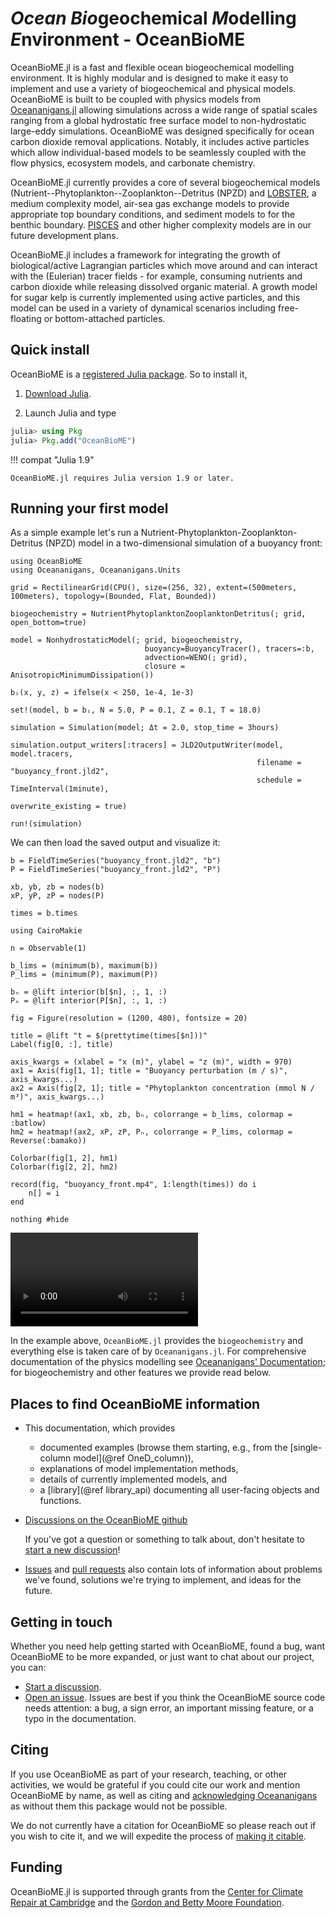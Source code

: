 # *Ocean* *Bio*geochemical *M*odelling *E*nvironment - OceanBioME

OceanBioME.jl is a fast and flexible ocean biogeochemical modelling environment. It is highly modular and is designed to make it easy to implement and use a variety of biogeochemical and physical models. OceanBioME is built to be coupled with physics models from [Oceananigans.jl](https://github.com/CliMA/Oceananigans.jl) allowing simulations across a wide range of spatial scales ranging from a global hydrostatic free surface model to non-hydrostatic large-eddy simulations. OceanBioME was designed specifically for ocean carbon dioxide removal applications. Notably, it includes active particles which allow individual-based models to be seamlessly coupled with the flow physics, ecosystem models, and carbonate chemistry.

OceanBioME.jl currently provides a core of several biogeochemical models (Nutrient--Phytoplankton--Zooplankton--Detritus (NPZD) and [LOBSTER](https://doi.org/10.1029/2004JC002588), a medium complexity model, air-sea gas exchange models to provide appropriate top boundary conditions, and sediment models to for the benthic boundary. [PISCES](https://doi.org/10.5194/gmd-8-2465-2015) and other higher complexity models are in our future development plans.

OceanBioME.jl includes a framework for integrating the growth of biological/active Lagrangian particles which move around and can interact with the (Eulerian) tracer fields - for example, consuming nutrients and carbon dioxide while releasing dissolved organic material. A growth model for sugar kelp is currently implemented using active particles, and this model can be used in a variety of dynamical scenarios including free-floating or bottom-attached particles.

## Quick install

OceanBioME is a [registered Julia package](https://julialang.org/packages/). So to install it,

1. [Download Julia](https://julialang.org/downloads/).

2. Launch Julia and type

```julia
julia> using Pkg
julia> Pkg.add("OceanBioME")
```

!!! compat "Julia 1.9"

    OceanBioME.jl requires Julia version 1.9 or later.

## Running your first model

As a simple example let's run a Nutrient-Phytoplankton-Zooplankton-Detritus (NPZD) model in a two-dimensional simulation of a buoyancy front:

```@example quickstart
using OceanBioME
using Oceananigans, Oceananigans.Units

grid = RectilinearGrid(CPU(), size=(256, 32), extent=(500meters, 100meters), topology=(Bounded, Flat, Bounded))

biogeochemistry = NutrientPhytoplanktonZooplanktonDetritus(; grid, open_bottom=true)

model = NonhydrostaticModel(; grid, biogeochemistry,
                              buoyancy=BuoyancyTracer(), tracers=:b,
                              advection=WENO(; grid),
                              closure = AnisotropicMinimumDissipation())

bᵢ(x, y, z) = ifelse(x < 250, 1e-4, 1e-3)

set!(model, b = bᵢ, N = 5.0, P = 0.1, Z = 0.1, T = 18.0)

simulation = Simulation(model; Δt = 2.0, stop_time = 3hours)

simulation.output_writers[:tracers] = JLD2OutputWriter(model, model.tracers,
                                                       filename = "buoyancy_front.jld2",
                                                       schedule = TimeInterval(1minute),
                                                       overwrite_existing = true)

run!(simulation)
```

We can then load the saved output and visualize it:

```@example quickstart
b = FieldTimeSeries("buoyancy_front.jld2", "b")
P = FieldTimeSeries("buoyancy_front.jld2", "P")

xb, yb, zb = nodes(b)
xP, yP, zP = nodes(P)

times = b.times

using CairoMakie

n = Observable(1)

b_lims = (minimum(b), maximum(b))
P_lims = (minimum(P), maximum(P))

bₙ = @lift interior(b[$n], :, 1, :)
Pₙ = @lift interior(P[$n], :, 1, :)

fig = Figure(resolution = (1200, 480), fontsize = 20)

title = @lift "t = $(prettytime(times[$n]))"
Label(fig[0, :], title)

axis_kwargs = (xlabel = "x (m)", ylabel = "z (m)", width = 970)
ax1 = Axis(fig[1, 1]; title = "Buoyancy perturbation (m / s)", axis_kwargs...)
ax2 = Axis(fig[2, 1]; title = "Phytoplankton concentration (mmol N / m³)", axis_kwargs...)

hm1 = heatmap!(ax1, xb, zb, bₙ, colorrange = b_lims, colormap = :batlow)
hm2 = heatmap!(ax2, xP, zP, Pₙ, colorrange = P_lims, colormap = Reverse(:bamako))

Colorbar(fig[1, 2], hm1)
Colorbar(fig[2, 2], hm2)

record(fig, "buoyancy_front.mp4", 1:length(times)) do i
    n[] = i
end

nothing #hide
```

![buoyancy_front](buoyancy_front.mp4)

In the example above, `OceanBioME.jl` provides the `biogeochemistry` and everything else is taken care of by `Oceananigans.jl`. For comprehensive documentation of the physics modelling see [Oceananigans' Documentation](https://clima.github.io/OceananigansDocumentation/stable/); for biogeochemistry and other features we provide read below.

## Places to find OceanBioME information

* This documentation, which provides
    * documented examples (browse them starting, e.g., from the [single-column model](@ref OneD_column)),
    * explanations of model implementation methods,
    * details of currently implemented models, and
    * a [library](@ref library_api) documenting all user-facing objects and functions.

* [Discussions on the OceanBioME github](https://github.com/OceanBioME/OceanBioME.jl/discussions)
  
    If you've got a question or something to talk about, don't hesitate to [start a new discussion](https://github.com/OceanBioME/OceanBioME.jl/discussions/new?)!

* [Issues](https://github.com/OceanBioME/OceanBioME.jl//issues) and [pull requests](https://github.com/OceanBioME/OceanBioME.jl/pulls) also contain lots of information about problems we've found, solutions we're trying to implement, and ideas for the future.

## Getting in touch

Whether you need help getting started with OceanBioME, found a bug, want OceanBioME to be more expanded, or just want to chat about our project, you can:

* [Start a discussion](https://github.com/OceanBioME/OceanBioME.jl/discussions). 
* [Open an issue](https://github.com/OceanBioME/OceanBioME.jl/issues). Issues are best if you think the OceanBioME source code needs attention: a bug, a sign error, an important missing feature, or a typo in the documentation.

## Citing

If you use OceanBioME as part of your research, teaching, or other activities, we would be grateful if you could cite our work and mention OceanBioME by name, as well as citing and [acknowledging Oceananigans](https://clima.github.io/OceananigansDocumentation/stable/#Citing) as without them this package would not be possible.

We do not currently have a citation for OceanBioME so please reach out if you wish to cite it, and we will expedite the process of [making it citable](https://joss.theoj.org/about).


## Funding

OceanBioME.jl is supported through grants from the [Center for Climate Repair at Cambridge](https://www.climaterepair.cam.ac.uk/) and the [Gordon and Betty Moore Foundation](https://www.moore.org/).
